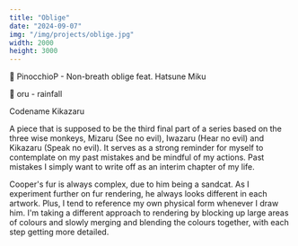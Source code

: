 ```yaml
---
title: "Oblige"
date: "2024-09-07"
img: "/img/projects/oblige.jpg"
width: 2000
height: 3000
---
```


🎵 PinocchioP - Non-breath oblige feat. Hatsune Miku

🎵 oru - rainfall

Codename Kikazaru

A piece that is supposed to be the third final part of a series based on the three wise monkeys, Mizaru (See no evil), Iwazaru (Hear no evil) and Kikazaru (Speak no evil). It serves as a strong reminder for myself to contemplate on my past mistakes and be mindful of my actions. Past mistakes I simply want to write off as an interim chapter of my life.

Cooper's fur is always complex, due to him being a sandcat. As I experiment further on fur rendering, he always looks different in each artwork. Plus, I tend to reference my own physical form whenever I draw him. I'm taking a different approach to rendering by blocking up large areas of colours and slowly merging and blending the colours together, with each step getting more detailed.

